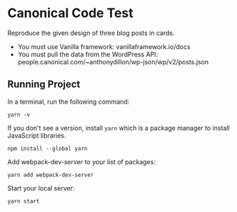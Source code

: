 # Canonical Code Test

Reproduce the given design of three blog posts in cards.

* You must use Vanilla framework: vanillaframework.io/docs
* You must pull the data from the WordPress API: people.canonical.com/~anthonydillon/wp-json/wp/v2/posts.json

## Running Project

In a terminal, run the following command:
```
yarn -v
```

If you don't see a version, install `yarn` which is a package manager to install JavaScript libraries.
```
npm install --global yarn
```

Add webpack-dev-server to your list of packages:
```
yarn add webpack-dev-server
```

Start your local server:
```
yarn start
```
